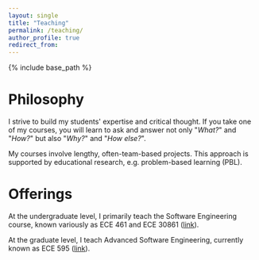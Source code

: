 ```yaml
---
layout: single
title: "Teaching"
permalink: /teaching/
author_profile: true
redirect_from:
---
```


{% include base_path %}

# Philosophy

I strive to build my students' expertise and critical thought.
If you take one of my courses, you will learn to ask and answer not only "*What?*" and "*How?*" but also "*Why?*" and "*How else?*".

My courses involve lengthy, often-team-based projects.
This approach is supported by educational research, e.g. problem-based learning (PBL).

# Offerings

At the undergraduate level, I primarily teach the Software Engineering course, known variously as ECE 461 and ECE 30861 ([link](https://engineering.purdue.edu/ECE/Academics/Undergraduates/UGO/CourseInfo/courseInfo/AboutUs?courseid=402&show=true&type=undergrad)).

At the graduate level, I teach Advanced Software Engineering, currently known as ECE 595 ([link](https://engineering.purdue.edu/ECE/Academics/Online/Courses/advanced-software-engineering)).